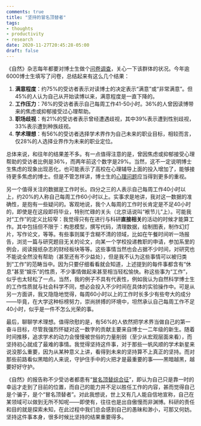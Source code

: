 ```yaml
---
comments: true
title: "坚持的冒名顶替者"
tags:
- thoughts
- productivity
- research
date: 2020-11-27T20:45:28-05:00
draft: false
---
```


《自然》杂志每年都要对博士生做个[问卷调查](https://www.nature.com/articles/d41586-019-03459-7)，关心一下该群体的状况。今年逾6000博士生填写了问卷，总结起来有这么几个结果：

1. **满意程度**：约75%的受访者表示对读博士的决定表示“满意”或“非常满意”。但45%的人认为自己从开始读博以来，满意程度是一直下降的。
2. **工作压力**：76%的受访者表示自己每周工作41-50小时。36%的人曾因读博带来的焦虑或抑郁接受过心理帮助。
3. **职场歧视**：有21%的受访者表示曾经遭遇歧视，其中39%表示遭到性别歧视，33%表示遭到种族歧视。
4. **学术理想**：有56%的受访者选择学术界作为自己未来的职业目标，相较而言，仅28%的人选择业界作为未来的职业定位。

总体来说，和往年的结果差不多。有一点值得注意的是，曾因焦虑或抑郁接受心理帮助的受访者比例是36%，而两年前这个数字是29%。当然，这不一定说明博士生焦虑的现象出现恶化，也可能表示了高校在心理辅导上面的投入增加了，能够接待更多焦虑的博士。但是不管怎样讲，博士生的[心理问题](https://www.nature.com/articles/d41586-019-03489-1)应当得到更多的重视。

另一个值得关注的数据是工作时长。四分之三的人表示自己每周工作40小时以上，约20%的人称自己每周工作60小时以上。实事求是地讲，我对这一数据的准确性，是抱有一些疑问的。客观地说，我个人每周的工作时长肯定是不足40小时的，即使是在这段即将毕业，特别忙碌的关头（北京话说叫“裉节儿”上）。可能我对“工作”的定义比较窄：我觉得只有在进行与科研**直接相关**的活动的时候才能算工作。其中包括但不限于：构思模型，撰写代码，清理数据，绘制图表，制作幻灯片，写作论文，等等。有些事则属于含糊不清的领域，比如在午餐时间听一场报告，浏览一篇与研究题目无关的论文，向某一个学校投递教职的申请，参加系里的例会，阅读报纸杂志的财经板块等等。这些事情当然也会占据不少时间，对研究也不能说全然没有帮助（甚至还有不少益处），但是我不认为这些事情可以被归类到“工作”的范畴当中。因为只要仔细看看就会知道，上述提到的每件事都含有“休息”甚至“娱乐”的性质，不少事情做起来甚至相当轻松愉快。称这些事为“工作”，似乎也太轻松了一点。当然，我的例子不具有代表性，例如我认为自然科学博士生的工作性质就与社会科学不同，想必会投入不少时间在具体的实验操作中。可是从另一方面讲，我又隐隐地觉得，每周60小时以上的工作时长多少有些夸大的成分——毕竟，在大学这种标榜努力，崇尚拼搏的环境中，坦然承认自己每周工作不足40小时，似乎是一件不怎么光荣的事。

最后，聊聊学术理想。值得欣慰的是，有56%的人依然把学术界当做自己的第一奋斗目标，尽管我强烈怀疑对这一数字的贡献主要来自博士一二年级的新生。随着时间推移，追求学术的动力会慢慢被世俗的力量削弱（至少从宏观层面来看），而坚持初心就成了最难的事情。我觉得坚持这件事，对于那些一帆风顺的学术新星来说没那么重要，因为从某种意义上讲，看得到未来的坚持算不上真正的坚持。而对那些前路看似黑暗的人来说，守护住手中的火把才是最重要的事——黑暗越黑，越要好好守护。

《自然》的报告称不少受访者都患有“[冒名顶替综合征](https://zh.wikipedia.org/wiki/%E5%86%92%E5%90%8D%E9%A0%82%E6%9B%BF%E7%97%87%E5%80%99%E7%BE%A4)”，即认为自己只是靠一时的幸运才走到了目前的位置，而自己的能力并不足以胜任工作的内容，甚而觉得自己是个骗子，是个“冒名顶替者”。对此我想说，世上又有几人能自信地宣称，自己在某领域可以做到无所不知呢——即使有，往往也是出自傲慢而非渊博。科研的责任和目的就是探索未知，在此过程中我们总会感到自己的愚昧和渺小，可那又何妨。坚持这件事本身，很多时候比坚持的结果重要得多。
